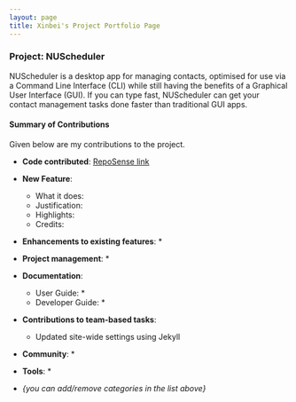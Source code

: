 ```yaml
---
layout: page
title: Xinbei's Project Portfolio Page
---
```


### Project: NUScheduler

NUScheduler is a desktop app for managing contacts, optimised for use via a Command Line Interface (CLI) while still having the benefits of a Graphical User Interface (GUI). If you can type fast, NUScheduler can get your contact management tasks done faster than traditional GUI apps.

#### Summary of Contributions

Given below are my contributions to the project.

* **Code contributed**: [RepoSense link](https://nus-cs2103-ay2223s1.github.io/tp-dashboard/?search=ichigh0st&breakdown=true)

* **New Feature**:
    * What it does:
    * Justification:
    * Highlights:
    * Credits:

* **Enhancements to existing features**:
    *

* **Project management**:
    *

* **Documentation**:
    * User Guide:
        *
    * Developer Guide:
        *

* **Contributions to team-based tasks**:
    * Updated site-wide settings using Jekyll

* **Community**:
    *

* **Tools**:
    *

* _{you can add/remove categories in the list above}_
